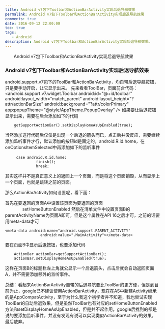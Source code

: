 ```yaml
---
title: Android v7包下Toolbar和ActionBarActivity实现后退导航效果
permalink: Android v7包下Toolbar和ActionBarActivity实现后退导航效果
comments: true
date: 2016-09-12 22:00:00
toc: true
tags:
   - Android
description: Android v7包下Toolbar和ActionBarActivity实现后退导航效果。
---
```


&emsp;&emsp;Android v7包下Toolbar和ActionBarActivity实现后退导航效果
<!-- more -->
### Android v7包下Toolbar和ActionBarActivity实现后退导航效果

android.support.v7包下的ToolBar和ActionBarActivity，均自带后退导航按钮，只是要手动开启，让它显示出来。
先来看看ToolBar，页面前台代码：
<android.support.v7.widget.Toolbar
            android:id="@+id/toolbar"
            android:layout_width="match_parent"
            android:layout_height="?attr/actionBarSize"
            android:background="?attr/colorPrimary"
            app:popupTheme="@style/AppTheme.PopupOverlay" />
如果要让后退按钮显示出来，需要在后台添加如下的代码

        getSupportActionBar().setDisplayHomeAsUpEnabled(true);
当然添加这行代码后仅仅是出现一个后退的箭头而已，点击后并没反应，需要继续添加监听事件才行，默认添加的按钮id是固定的，android.R.id.home，在onOptionsItemSelected中再添加如下的监听事件
```
　　　case android.R.id.home:
              finish();
              break;
```
        
其实这样并不是真正意义上的返回上一个页面，而是将这个页面销毁，从而显示上一个页面，也就是跳转之前的页面。

那么ActionBarActivity如何设置呢，看下面：

首先在要返回的页面A中设置该页面为要返回的页面
　　　　setHomeButtonEnabled
然后在清单文件中设置页面B的parentActivityName为页面A即可，但是这个属性在API 16之后才可，之前的话要用meta-data才可
```
<meta-data android:name="android.support.PARENT_ACTIVITY"
                android:value=".MainActivity"></meta-data>
```
要在页面B中显示后退按钮，也要添加代码

        ActionBar actionBar=getSupportActionBar();
        actionBar.setDisplayHomeAsUpEnabled(true);    
这样在页面B的标题栏左上角就公显示一个后退箭头，点击后就会自动返回页面A，并不需要添加额外的监听事件。

总结：看起来ActionBarActivity自带的后退导航要比ToolBar的更方便，但是到目前为止，google已不建议使用ActionBarActivity，现在在AS中新建Activity继承的是AppCompatActivity，至于为什么我这个初学者并不知道，我也尝试实现ToolBar的自动后退效果，但是虽然ToolBar也有对应的setHomeButtonEnabled方法和setDisplayHomeAsUpEnabled，但是并不起作用，google后找到的都是说的要添加监听事件，并没有发现有说可以实现类似ActionBarActivity的效果，最后放弃。
